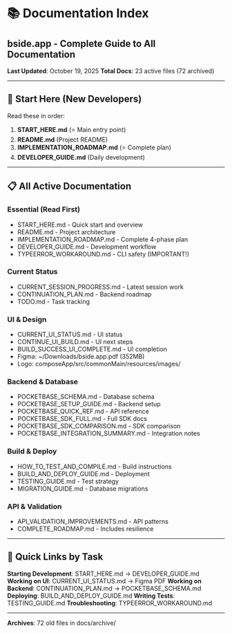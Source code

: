# 📚 Documentation Index
## bside.app - Complete Guide to All Documentation

**Last Updated**: October 19, 2025
**Total Docs**: 23 active files (72 archived)

---

## 🚀 Start Here (New Developers)

Read these in order:

1. **START_HERE.md** (⭐ Main entry point)
2. **README.md** (Project README)
3. **IMPLEMENTATION_ROADMAP.md** (⭐ Complete plan)
4. **DEVELOPER_GUIDE.md** (Daily development)

---

## 📋 All Active Documentation

### Essential (Read First)
- START_HERE.md - Quick start and overview
- README.md - Project architecture
- IMPLEMENTATION_ROADMAP.md - Complete 4-phase plan
- DEVELOPER_GUIDE.md - Development workflow
- TYPEERROR_WORKAROUND.md - CLI safety (IMPORTANT!)

### Current Status
- CURRENT_SESSION_PROGRESS.md - Latest session work
- CONTINUATION_PLAN.md - Backend roadmap
- TODO.md - Task tracking

### UI & Design  
- CURRENT_UI_STATUS.md - UI status
- CONTINUE_UI_BUILD.md - UI next steps
- BUILD_SUCCESS_UI_COMPLETE.md - UI completion
- Figma: ~/Downloads/bside.app.pdf (352MB)
- Logo: composeApp/src/commonMain/resources/images/

### Backend & Database
- POCKETBASE_SCHEMA.md - Database schema
- POCKETBASE_SETUP_GUIDE.md - Backend setup
- POCKETBASE_QUICK_REF.md - API reference
- POCKETBASE_SDK_FULL.md - Full SDK docs
- POCKETBASE_SDK_COMPARISON.md - SDK comparison
- POCKETBASE_INTEGRATION_SUMMARY.md - Integration notes

### Build & Deploy
- HOW_TO_TEST_AND_COMPILE.md - Build instructions
- BUILD_AND_DEPLOY_GUIDE.md - Deployment
- TESTING_GUIDE.md - Test strategy
- MIGRATION_GUIDE.md - Database migrations

### API & Validation
- API_VALIDATION_IMPROVEMENTS.md - API patterns
- COMPLETE_ROADMAP.md - Includes resilience

---

## 🎯 Quick Links by Task

**Starting Development**: START_HERE.md → DEVELOPER_GUIDE.md
**Working on UI**: CURRENT_UI_STATUS.md → Figma PDF
**Working on Backend**: CONTINUATION_PLAN.md → POCKETBASE_SCHEMA.md
**Deploying**: BUILD_AND_DEPLOY_GUIDE.md
**Writing Tests**: TESTING_GUIDE.md
**Troubleshooting**: TYPEERROR_WORKAROUND.md

---

**Archives**: 72 old files in docs/archive/
